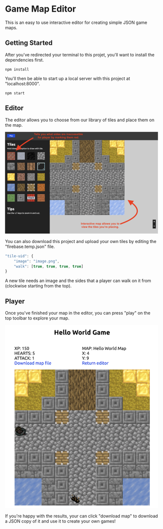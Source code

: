 # Game Map Editor

This is an easy to use interactive editor for creating simple JSON game maps. 

## Getting Started

After you've redirected your terminal to this projet, you'll want to install the dependencies first.

```ssh 
npm install
```

You'll then be able to start up a local server with this project at "localhost:8000". 

```ssh
npm start
```

## Editor

The editor allows you to choose from our library of tiles and place them on the map.

![Editor](https://raw.githubusercontent.com/jadeallencook/Game-Map-Editor/master/screenshots/editor.png)

You can also download this project and upload your own tiles by editing the "firebase.temp.json" file. 

```js
"tile-uid": {
    "image": "image.png",
    "walk": [true, true, true, true]
}
```

A new tile needs an image and the sides that a player can walk on it from (clockwise starting from the top). 

## Player

Once you've finished your map in the editor, you can press "play" on the top toolbar to explore your map. 

![Play](https://raw.githubusercontent.com/jadeallencook/Game-Map-Editor/master/screenshots/play.png)

If you're happy with the results, your can click "download map" to download a JSON copy of it and use it to create your own games!